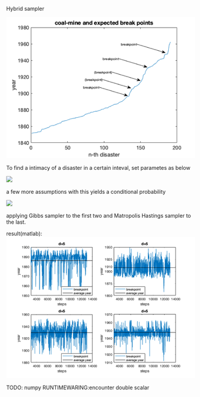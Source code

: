 Hybrid sampler

![coal_mine](https://github.com/washingtk/kth/blob/pictures/mcmc_pic/coal_mine.png)

To find a intimacy of a disaster in a certain inteval, set parametes as below

<img src="https://latex.codecogs.com/gif.latex?breakpoints&space;:&space;d&space;\\&space;time:&space;t_1=1855,&space;t_{d&plus;1}&space;=&space;1963,&space;\&space;1855&space;<&space;t_i&space;<&space;1963\\&space;intimacy:\lambda&space;\sim&space;\Gamma(2,&space;\theta)&space;\\&space;disastes\&space;in\&space;an\&space;interval&space;:&space;\tau_i&space;\\&space;\\&space;theta:\theta&space;\sim&space;\Gamma(2,&space;\nu)"/>

a few more assumptions with this yields a conditional probability

<img src="https://latex.codecogs.com/gif.latex?f(\theta|\tau,&space;\lambda,&space;t)&space;=&space;\Gamma(2&space;&plus;&space;2d,&space;\nu&plus;\sum&space;\lambda)&space;\\&space;f(\lambda|\theta,&space;\tau,&space;t)&space;=&space;\Gamma(2&space;&plus;n_i(\tau),&space;\theta&space;&plus;&space;t_{i&plus;1}-t_i)&space;\\&space;f(t|\lambda,&space;\theta,&space;\tau)&space;\propto&space;exp(\sim)\prod&space;\lambda^{n_i(\tau)}(t_{i&plus;1}-t_i)&space;\\"/>

applying Gibbs sampler to the first two and Matropolis Hastings sampler to the last.

result(matlab):
![breakpoints](https://github.com/washingtk/kth/blob/pictures/mcmc_pic/breakpoint4.png)

TODO:
numpy RUNTIMEWARING:encounter double scalar
